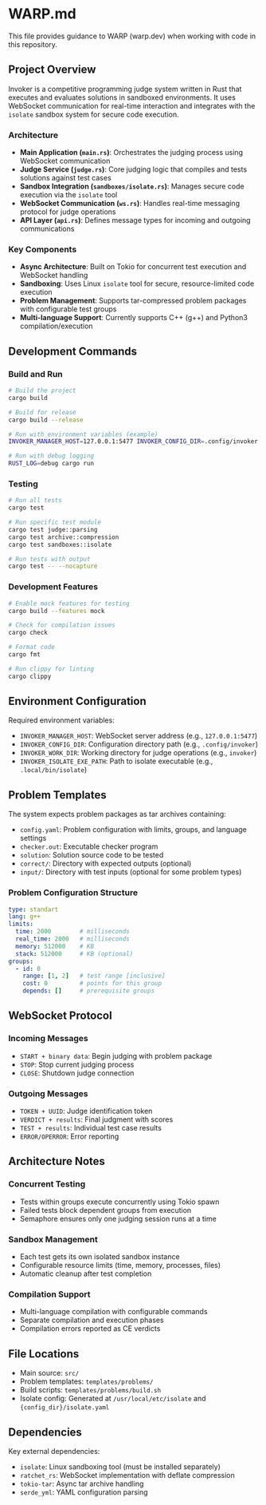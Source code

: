 # WARP.md

This file provides guidance to WARP (warp.dev) when working with code in this repository.

## Project Overview

Invoker is a competitive programming judge system written in Rust that executes and evaluates solutions in sandboxed environments. It uses WebSocket communication for real-time interaction and integrates with the `isolate` sandbox system for secure code execution.

### Architecture

- **Main Application (`main.rs`)**: Orchestrates the judging process using WebSocket communication
- **Judge Service (`judge.rs`)**: Core judging logic that compiles and tests solutions against test cases
- **Sandbox Integration (`sandboxes/isolate.rs`)**: Manages secure code execution via the `isolate` tool
- **WebSocket Communication (`ws.rs`)**: Handles real-time messaging protocol for judge operations
- **API Layer (`api.rs`)**: Defines message types for incoming and outgoing communications

### Key Components

- **Async Architecture**: Built on Tokio for concurrent test execution and WebSocket handling
- **Sandboxing**: Uses Linux `isolate` tool for secure, resource-limited code execution
- **Problem Management**: Supports tar-compressed problem packages with configurable test groups
- **Multi-language Support**: Currently supports C++ (g++) and Python3 compilation/execution

## Development Commands

### Build and Run
```bash
# Build the project
cargo build

# Build for release
cargo build --release

# Run with environment variables (example)
INVOKER_MANAGER_HOST=127.0.0.1:5477 INVOKER_CONFIG_DIR=.config/invoker INVOKER_WORK_DIR=invoker INVOKER_ISOLATE_EXE_PATH=.local/bin/isolate cargo run

# Run with debug logging
RUST_LOG=debug cargo run
```

### Testing
```bash
# Run all tests
cargo test

# Run specific test module
cargo test judge::parsing
cargo test archive::compression
cargo test sandboxes::isolate

# Run tests with output
cargo test -- --nocapture
```

### Development Features
```bash
# Enable mock features for testing
cargo build --features mock

# Check for compilation issues
cargo check

# Format code
cargo fmt

# Run clippy for linting
cargo clippy
```

## Environment Configuration

Required environment variables:
- `INVOKER_MANAGER_HOST`: WebSocket server address (e.g., `127.0.0.1:5477`)
- `INVOKER_CONFIG_DIR`: Configuration directory path (e.g., `.config/invoker`)
- `INVOKER_WORK_DIR`: Working directory for judge operations (e.g., `invoker`)
- `INVOKER_ISOLATE_EXE_PATH`: Path to isolate executable (e.g., `.local/bin/isolate`)

## Problem Templates

The system expects problem packages as tar archives containing:
- `config.yaml`: Problem configuration with limits, groups, and language settings
- `checker.out`: Executable checker program
- `solution`: Solution source code to be tested
- `correct/`: Directory with expected outputs (optional)
- `input/`: Directory with test inputs (optional for some problem types)

### Problem Configuration Structure
```yaml
type: standart
lang: g++
limits:
  time: 2000        # milliseconds
  real_time: 2000   # milliseconds  
  memory: 512000    # KB
  stack: 512000     # KB (optional)
groups:
  - id: 0
    range: [1, 2]   # test range [inclusive]
    cost: 0         # points for this group
    depends: []     # prerequisite groups
```

## WebSocket Protocol

### Incoming Messages
- `START + binary data`: Begin judging with problem package
- `STOP`: Stop current judging process
- `CLOSE`: Shutdown judge connection

### Outgoing Messages
- `TOKEN + UUID`: Judge identification token
- `VERDICT + results`: Final judgment with scores
- `TEST + results`: Individual test case results
- `ERROR/OPERROR`: Error reporting

## Architecture Notes

### Concurrent Testing
- Tests within groups execute concurrently using Tokio spawn
- Failed tests block dependent groups from execution
- Semaphore ensures only one judging session runs at a time

### Sandbox Management  
- Each test gets its own isolated sandbox instance
- Configurable resource limits (time, memory, processes, files)
- Automatic cleanup after test completion

### Compilation Support
- Multi-language compilation with configurable commands
- Separate compilation and execution phases
- Compilation errors reported as CE verdicts

## File Locations

- Main source: `src/`
- Problem templates: `templates/problems/`
- Build scripts: `templates/problems/build.sh`
- Isolate config: Generated at `/usr/local/etc/isolate` and `{config_dir}/isolate.yaml`

## Dependencies

Key external dependencies:
- `isolate`: Linux sandboxing tool (must be installed separately)
- `ratchet_rs`: WebSocket implementation with deflate compression
- `tokio-tar`: Async tar archive handling
- `serde_yml`: YAML configuration parsing